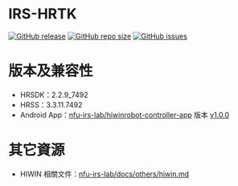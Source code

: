 # IRS-HRTK

[![GitHub release](https://img.shields.io/github/release/nfu-irs-lab/hiwinrobot-irs-hrtk.svg)](https://github.com/nfu-irs-lab/hiwinrobot-irs-hrtk/releases)
[![GitHub repo size](https://img.shields.io/github/repo-size/nfu-irs-lab/hiwinrobot-irs-hrtk)](https://github.com/nfu-irs-lab/hiwinrobot-irs-hrtk)
[![GitHub issues](https://img.shields.io/github/issues/nfu-irs-lab/hiwinrobot-irs-hrtk.svg)](https://github.com/nfu-irs-lab/hiwinrobot-irs-hrtk/issues)

# 版本及兼容性
- HRSDK：2.2.9_7492
- HRSS：3.3.11.7492
- Android App：[nfu-irs-lab/hiwinrobot-controller-app](https://github.com/nfu-irs-lab/hiwinrobot-controller-app) 版本 [v1.0.0](https://github.com/nfu-irs-lab/hiwinrobot-controller-app/releases/tag/v1.0.0)

# 其它資源
- HIWIN 相關文件：[nfu-irs-lab/docs/others/hiwin.md](https://github.com/nfu-irs-lab/docs/blob/main/others/hiwin.md)
